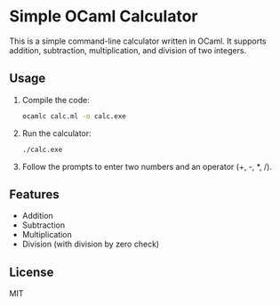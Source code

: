 # Simple OCaml Calculator

This is a simple command-line calculator written in OCaml. It supports addition, subtraction, multiplication, and division of two integers.

## Usage

1. Compile the code:
   ```sh
   ocamlc calc.ml -o calc.exe
   ```
2. Run the calculator:
   ```sh
   ./calc.exe
   ```
3. Follow the prompts to enter two numbers and an operator (+, -, *, /).

## Features
- Addition
- Subtraction
- Multiplication
- Division (with division by zero check)

## License
MIT
